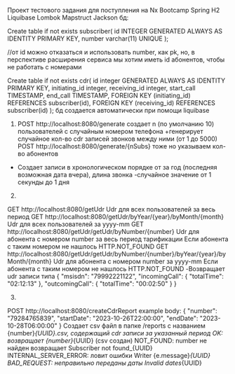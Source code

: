 Проект тестового задания для поступления на Nx Bootcamp
Spring H2 Liquibase Lombok Mapstruct Jackson
бд: 


Create table if not exists subscriber(
    id INTEGER GENERATED ALWAYS AS IDENTITY PRIMARY KEY,
    number varchar(11) UNIQUE
);

//от id можно отказаться и использовать number, как pk, но, в перспективе расширения сервиса мы хотим иметь id абонентов, чтобы не работать с номерами


Create table if not exists cdr(
   id integer GENERATED ALWAYS AS IDENTITY PRIMARY KEY,
   initiating_id integer,
   receiving_id integer,
   start_call TIMESTAMP,
   end_call TIMESTAMP,
   FOREIGN KEY (initiating_id) REFERENCES subscriber(id),
   FOREIGN KEY (receiving_id) REFERENCES subscriber(id)
);
бд создается автоматически при помощи liquibase

1)    
    POST http://localhost:8080/generate
создает n (по умолчанию 10) пользователей с случайным номером телефона
+генерирует случайное кол-во cdr записей звонков между ними (от 1 до 5000)
  POST http://localhost:8080/generate/{nSubs}
тоже но указываем кол-во абонентов
 - Создает записи в хронологическом порядке от за год (последняя возможная дата вчера), длина звонка -случайное значение от 1 секунды до 1 дня

2) 
  GET http://localhost:8080/getUdr
Udr для всех пользователей за весь период
  GET http://localhost:8080/getUdr/byYear/{year}/byMonth/{month}
Udr для всех пользователей за yyyy-mm
  GET http://localhost:8080/getUdr/getUdr/byNumber/{number}
Udr для абонента с номером number за весь период тарификации
Если абонента с таким номером не нашлось HTTP.NOT_FOUND
  GET http://localhost:8080/getUdr/getUdr/byNumber/{number}/byYear/{year}/byMonth/{month}
Udr для абонента с номером number за yyyy-mm
Если абонента с таким номером не нашлось HTTP.NOT_FOUND
-Возвращает udr записи типа 
{
    "msisdn": "79992221122",
    "incomingCall": {
        "totalTime": "02:12:13"
    },
    "outcomingCall": {
        "totalTime": "00:02:50"
    }
}

3) 
  POST http://localhost:8080/createCdrReport
  example body:
{
  "number": "79284765839",
  "startDate": "2023-10-26T22:00:00",
  "endDate": "2023-10-28T06:00:00"
}
Создает csv файл в папке /reports с названием {number}_{UUID}.csv, содержащий cdr записи за указанный период 
OK: возвращает {number}_{UUID} (сsv создан)
NOT_FOUND: number не найден возвращает  Subscriber not found_{UUID}
INTERNAL_SERVER_ERROR: ловит ошибки Writer {e.message}_{UUID}
BAD_REQUEST:  неправильно переданы даты Invalid dates_{UUID}
  
  
  
